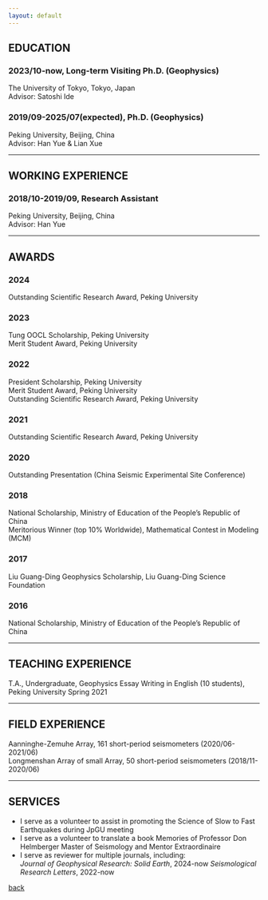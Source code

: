 ```yaml
---
layout: default
---
```

## EDUCATION

### 2023/10-now, Long-term Visiting Ph.D. (Geophysics)  
The University of Tokyo, Tokyo, Japan \
Advisor: Satoshi Ide 

### 2019/09-2025/07(expected), Ph.D. (Geophysics)  
Peking University, Beijing, China   
Advisor: Han Yue & Lian Xue

* * *
## WORKING EXPERIENCE  

### 2018/10-2019/09, Research Assistant  
Peking University, Beijing, China  
Advisor: Han Yue 

* * *
## AWARDS

### 2024  
Outstanding  Scientific Research Award, Peking University

### 2023  
Tung OOCL Scholarship, Peking University\
Merit Student Award, Peking University 

### 2022  
President Scholarship, Peking University\
Merit Student Award, Peking University \
Outstanding  Scientific Research Award, Peking University

### 2021
Outstanding  Scientific Research Award, Peking University 

### 2020
Outstanding Presentation (China Seismic Experimental Site Conference)  

### 2018  
National Scholarship, Ministry of Education of the People’s Republic of China\
Meritorious Winner (top 10% Worldwide), Mathematical Contest in Modeling (MCM)

### 2017
Liu Guang-Ding Geophysics Scholarship, Liu Guang-Ding Science Foundation

### 2016  
National Scholarship, Ministry of Education of the People’s Republic of China

* * *
## TEACHING EXPERIENCE  
T.A., Undergraduate, Geophysics Essay Writing in English (10 students), Peking University Spring 2021 

* * *
## FIELD EXPERIENCE  
Aanninghe-Zemuhe Array, 161 short-period seismometers (2020/06-2021/06)  
Longmenshan Array of small Array, 50 short-period seismometers (2018/11-2020/06)
* * *
## SERVICES  
* I serve as a volunteer to assist in promoting the Science of Slow to Fast Earthquakes during JpGU meeting
* I serve as a volunteer to translate a book Memories of Professor Don Helmberger Master of Seismology and Mentor Extraordinaire
* I serve as reviewer for multiple journals, including:  
*Journal of Geophysical Research: Solid Earth*, 2024-now
*Seismological Research Letters*, 2022-now



[back](./)

